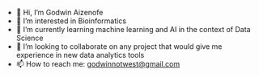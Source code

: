 - 👋 Hi, I’m Godwin Aizenofe
- 👀 I’m interested in Bioinformatics
- 🌱 I’m currently learning machine learning and AI in the context of Data Science
- 💞️ I’m looking to collaborate on any project that would give me experience in new data analytics tools
- 📫 How to reach me: godwinnotwest@gmail.com

<!---
Gaizeno16/Gaizeno16 is a ✨ special ✨ repository because its `README.md` (this file) appears on your GitHub profile.
You can click the Preview link to take a look at your changes.
--->
